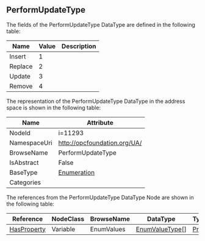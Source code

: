 <!-- datatype -->
## PerformUpdateType
  
<!-- end of description -->
The fields of the PerformUpdateType DataType are defined in the following table:  

|Name|Value| Description|
|---|---|---|
|Insert|1||
|Replace|2||
|Update|3||
|Remove|4||

The representation of the PerformUpdateType DataType in the address space is shown in the following table:  

|Name|Attribute|
|---|---|
|NodeId|i=11293|
|NamespaceUri|http://opcfoundation.org/UA/|
|BrowseName|PerformUpdateType|
|IsAbstract|False|
|BaseType|[Enumeration](../../DataTypes/Enumeration/readme.md)|
|Categories||

The references from the PerformUpdateType DataType Node are shown in the following table:  

|Reference|NodeClass|BrowseName|DataType|TypeDefinition|ModellingRule|
|---|---|---|---|---|---|
|[HasProperty](../../ReferenceTypes/HasProperty/readme.md)|Variable|EnumValues|[EnumValueType](../../DataTypes/EnumValueType/readme.md)[]|[PropertyType](../../VariableTypes/PropertyType/readme.md)|[Mandatory](../../Objects/Mandatory/readme.md)|


